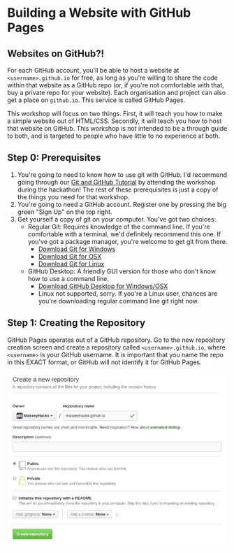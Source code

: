 # Building a Website with GitHub Pages

## Websites on GitHub?!

For each GitHub account, you'll be able to host a website at `<username>.github.io` for free, as long as you're willing to share the code within that website as a GitHub repo (or, if you're not comfortable with that, buy a private repo for your website). Each organisation and project can also get a place on `github.io`. This service is called GitHub Pages.

This workshop will focus on two things. First, it will teach you how to make a simple website out of HTML/CSS. Secondly, it will teach you how to host that website on GitHub. This workshop is not intended to be a through guide to both, and is targeted to people who have little to no experience at both.

## Step 0: Prerequisites
1. You're going to need to know how to use git with GitHub. I'd recommend going through our [Git and GitHub Tutorial](git-and-github) by attending the workshop during the hackathon! The rest of these prerequisites is just a copy of the things you need for that workshop.
2. You're going to need a GitHub account. Register one by pressing the big green "Sign Up" on the top right. 
3. Get yourself a copy of git on your computer. You've got two choices:
	- Regular Git: Requires knowledge of the command line. If you're comfortable with a terminal, we'd definitely recommend this one. If you've got a package manager, you're welcome to get git from there.
		- [Download Git for Windows](https://git-for-windows.github.io/)
		- [Download Git for OSX](https://code.google.com/archive/p/git-osx-installer/downloads)
		- [Download Git for Linux](https://git-scm.com/book/en/v2/Getting-Started-Installing-Git)
	- GitHub Desktop: A friendly GUI version for those who don't know how to use a command line.
		- [Download GitHub Desktop for Windows/OSX](https://desktop.github.com/)
		- Linux not supported, sorry. If you're a Linux user, chances are you're downloading regular command line git right now.

## Step 1: Creating the Repository

GitHub Pages operates out of a GitHub repository. Go to the new repository creation screen and create a repository called `<username>.github.io`, where `<username>` is your GitHub username. It is important that you name the repo in this EXACT format, or GitHub will not identify it for GitHub Pages.

<p align="center"><img src="resources/pages-create-repo.png"/></p>

